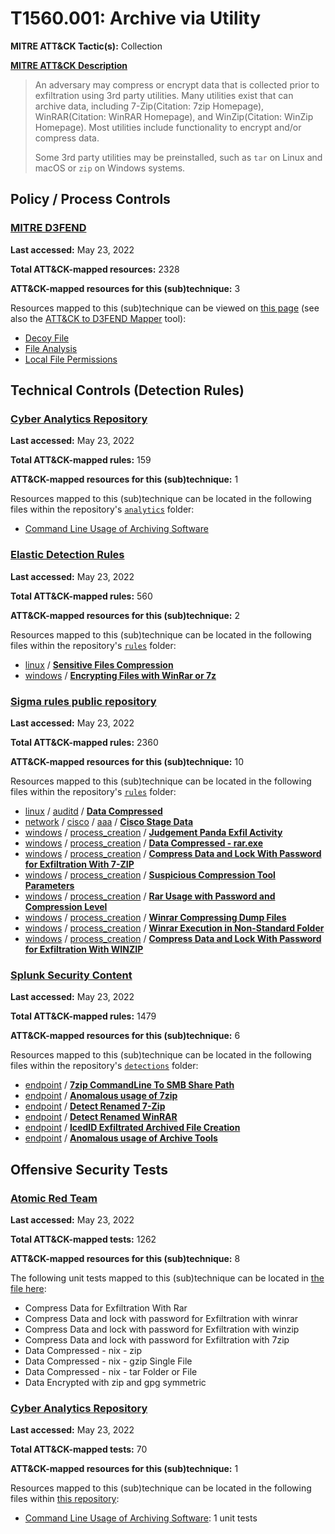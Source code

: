 # T1560.001: Archive via Utility
**MITRE ATT&CK Tactic(s):** Collection

**[MITRE ATT&CK Description](https://attack.mitre.org/techniques/T1560/001)**
<blockquote>An adversary may compress or encrypt data that is collected prior to exfiltration using 3rd party utilities. Many utilities exist that can archive data, including 7-Zip(Citation: 7zip Homepage), WinRAR(Citation: WinRAR Homepage), and WinZip(Citation: WinZip Homepage). Most utilities include functionality to encrypt and/or compress data.

Some 3rd party utilities may be preinstalled, such as `tar` on Linux and macOS or `zip` on Windows systems.</blockquote>

## Policy / Process Controls
### [MITRE D3FEND](https://d3fend.mitre.org/)
**Last accessed:** May 23, 2022

**Total ATT&CK-mapped resources:** 2328

**ATT&CK-mapped resources for this (sub)technique:** 3

Resources mapped to this (sub)technique can be viewed on [this page](https://d3fend.mitre.org/) (see also the [ATT&CK to D3FEND Mapper](https://d3fend.mitre.org/tools/attack-mapper) tool):

* [Decoy File](https://d3fend.mitre.org/technique/d3f:DecoyFile)
* [File Analysis](https://d3fend.mitre.org/technique/d3f:FileAnalysis)
* [Local File Permissions](https://d3fend.mitre.org/technique/d3f:LocalFilePermissions)

## Technical Controls (Detection Rules)
### [Cyber Analytics Repository](https://car.mitre.org)
**Last accessed:** May 23, 2022

**Total ATT&CK-mapped rules:** 159

**ATT&CK-mapped resources for this (sub)technique:** 1

Resources mapped to this (sub)technique can be located in the following files within the repository's <code>[analytics](https://github.com/mitre-attack/car/blob/master/analytics)</code> folder:

* [Command Line Usage of Archiving Software](https://github.com/mitre-attack/car/tree/master/analytics/CAR-2013-07-005.yaml)

### [Elastic Detection Rules](https://github.com/elastic/detection-rules)
**Last accessed:** May 23, 2022

**Total ATT&CK-mapped rules:** 560

**ATT&CK-mapped resources for this (sub)technique:** 2

Resources mapped to this (sub)technique can be located in the following files within the repository's <code>[rules](https://github.com/elastic/detection-rules/tree/main/rules)</code> folder:

* [linux](https://github.com/elastic/detection-rules/tree/main/rules/linux/) / **[Sensitive Files Compression](https://github.com/elastic/detection-rules/blob/main/rules/linux/credential_access_collection_sensitive_files.toml)**
* [windows](https://github.com/elastic/detection-rules/tree/main/rules/windows/) / **[Encrypting Files with WinRar or 7z](https://github.com/elastic/detection-rules/blob/main/rules/windows/collection_winrar_encryption.toml)**

### [Sigma rules public repository](https://github.com/SigmaHQ/sigma)
**Last accessed:** May 23, 2022

**Total ATT&CK-mapped rules:** 2360

**ATT&CK-mapped resources for this (sub)technique:** 10

Resources mapped to this (sub)technique can be located in the following files within the repository's <code>[rules](https://github.com/SigmaHQ/sigma/tree/master/rules)</code> folder:

* [linux](https://github.com/SigmaHQ/sigma/tree/master/rules/linux/) / [auditd](https://github.com/SigmaHQ/sigma/tree/master/rules/linux/auditd/) / **[Data Compressed](https://github.com/SigmaHQ/sigma/blob/master/rules/linux/auditd/lnx_data_compressed.yml)**
* [network](https://github.com/SigmaHQ/sigma/tree/master/rules/network/) / [cisco](https://github.com/SigmaHQ/sigma/tree/master/rules/network/cisco/) / [aaa](https://github.com/SigmaHQ/sigma/tree/master/rules/network/cisco/aaa/) / **[Cisco Stage Data](https://github.com/SigmaHQ/sigma/blob/master/rules/network/cisco/aaa/cisco_cli_moving_data.yml)**
* [windows](https://github.com/SigmaHQ/sigma/tree/master/rules/windows/) / [process_creation](https://github.com/SigmaHQ/sigma/tree/master/rules/windows/process_creation/) / **[Judgement Panda Exfil Activity](https://github.com/SigmaHQ/sigma/blob/master/rules/windows/process_creation/proc_creation_win_apt_judgement_panda_gtr19.yml)**
* [windows](https://github.com/SigmaHQ/sigma/tree/master/rules/windows/) / [process_creation](https://github.com/SigmaHQ/sigma/tree/master/rules/windows/process_creation/) / **[Data Compressed - rar.exe](https://github.com/SigmaHQ/sigma/blob/master/rules/windows/process_creation/proc_creation_win_data_compressed_with_rar.yml)**
* [windows](https://github.com/SigmaHQ/sigma/tree/master/rules/windows/) / [process_creation](https://github.com/SigmaHQ/sigma/tree/master/rules/windows/process_creation/) / **[Compress Data and Lock With Password for Exfiltration With 7-ZIP](https://github.com/SigmaHQ/sigma/blob/master/rules/windows/process_creation/proc_creation_win_susp_7z.yml)**
* [windows](https://github.com/SigmaHQ/sigma/tree/master/rules/windows/) / [process_creation](https://github.com/SigmaHQ/sigma/tree/master/rules/windows/process_creation/) / **[Suspicious Compression Tool Parameters](https://github.com/SigmaHQ/sigma/blob/master/rules/windows/process_creation/proc_creation_win_susp_compression_params.yml)**
* [windows](https://github.com/SigmaHQ/sigma/tree/master/rules/windows/) / [process_creation](https://github.com/SigmaHQ/sigma/tree/master/rules/windows/process_creation/) / **[Rar Usage with Password and Compression Level](https://github.com/SigmaHQ/sigma/blob/master/rules/windows/process_creation/proc_creation_win_susp_rar_flags.yml)**
* [windows](https://github.com/SigmaHQ/sigma/tree/master/rules/windows/) / [process_creation](https://github.com/SigmaHQ/sigma/tree/master/rules/windows/process_creation/) / **[Winrar Compressing Dump Files](https://github.com/SigmaHQ/sigma/blob/master/rules/windows/process_creation/proc_creation_win_susp_winrar_dmp.yml)**
* [windows](https://github.com/SigmaHQ/sigma/tree/master/rules/windows/) / [process_creation](https://github.com/SigmaHQ/sigma/tree/master/rules/windows/process_creation/) / **[Winrar Execution in Non-Standard Folder](https://github.com/SigmaHQ/sigma/blob/master/rules/windows/process_creation/proc_creation_win_susp_winrar_execution.yml)**
* [windows](https://github.com/SigmaHQ/sigma/tree/master/rules/windows/) / [process_creation](https://github.com/SigmaHQ/sigma/tree/master/rules/windows/process_creation/) / **[Compress Data and Lock With Password for Exfiltration With WINZIP](https://github.com/SigmaHQ/sigma/blob/master/rules/windows/process_creation/proc_creation_win_susp_winzip.yml)**

### [Splunk Security Content](https://github.com/splunk/security_content)
**Last accessed:** May 23, 2022

**Total ATT&CK-mapped rules:** 1479

**ATT&CK-mapped resources for this (sub)technique:** 6

Resources mapped to this (sub)technique can be located in the following files within the repository's <code>[detections](https://github.com/splunk/security_content/tree/develop/detections)</code> folder:

* [endpoint](https://github.com/splunk/security_content/tree/develop/detections/endpoint/) / **[7zip CommandLine To SMB Share Path](https://github.com/splunk/security_content/blob/develop/detections/endpoint/7zip_commandline_to_smb_share_path.yml)**
* [endpoint](https://github.com/splunk/security_content/tree/develop/detections/endpoint/) / **[Anomalous usage of 7zip](https://github.com/splunk/security_content/blob/develop/detections/endpoint/anomalous_usage_of_7zip.yml)**
* [endpoint](https://github.com/splunk/security_content/tree/develop/detections/endpoint/) / **[Detect Renamed 7-Zip](https://github.com/splunk/security_content/blob/develop/detections/endpoint/detect_renamed_7_zip.yml)**
* [endpoint](https://github.com/splunk/security_content/tree/develop/detections/endpoint/) / **[Detect Renamed WinRAR](https://github.com/splunk/security_content/blob/develop/detections/endpoint/detect_renamed_winrar.yml)**
* [endpoint](https://github.com/splunk/security_content/tree/develop/detections/endpoint/) / **[IcedID Exfiltrated Archived File Creation](https://github.com/splunk/security_content/blob/develop/detections/endpoint/icedid_exfiltrated_archived_file_creation.yml)**
* [endpoint](https://github.com/splunk/security_content/tree/develop/detections/endpoint/) / **[Anomalous usage of Archive Tools](https://github.com/splunk/security_content/blob/develop/detections/endpoint/ssa___anomalous_usage_of_archive_tools.yml)**


## Offensive Security Tests
### [Atomic Red Team](https://github.com/redcanaryco/atomic-red-team)
**Last accessed:** May 23, 2022

**Total ATT&CK-mapped tests:** 1262

**ATT&CK-mapped resources for this (sub)technique:** 8

The following unit tests mapped to this (sub)technique can be located in [the file here](https://github.com/redcanaryco/atomic-red-team/tree/master/atomics/T1560.001/T1560.001.yaml):

* Compress Data for Exfiltration With Rar
* Compress Data and lock with password for Exfiltration with winrar
* Compress Data and lock with password for Exfiltration with winzip
* Compress Data and lock with password for Exfiltration with 7zip
* Data Compressed - nix - zip
* Data Compressed - nix - gzip Single File
* Data Compressed - nix - tar Folder or File
* Data Encrypted with zip and gpg symmetric

### [Cyber Analytics Repository](https://car.mitre.org)
**Last accessed:** May 23, 2022

**Total ATT&CK-mapped tests:** 70

**ATT&CK-mapped resources for this (sub)technique:** 1

Resources mapped to this (sub)technique can be located in the following files within [this repository](https://github.com/mitre-attack/car/blob/master/analytics):

* [Command Line Usage of Archiving Software](https://github.com/mitre-attack/car/tree/master/analytics/CAR-2013-07-005.yaml): 1 unit tests

